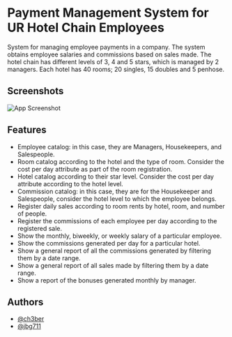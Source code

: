 # Payment Management System for UR Hotel Chain Employees

System for managing employee payments in a company. The system obtains employee salaries and commissions based on sales made. The hotel chain has different levels of 3, 4 and 5 stars, which is managed by 2 managers. Each hotel has 40 rooms; 20 singles, 15 doubles and 5 penhose.

## Screenshots
![App Screenshot](https://via.placeholder.com/468x300?text=App+Screenshot+Here)

## Features

- Employee catalog: in this case, they are Managers, Housekeepers, and Salespeople.
- Room catalog according to the hotel and the type of room. Consider the cost per day attribute as part of the room registration.
- Hotel catalog according to their star level. Consider the cost per day attribute according to the hotel level.
- Commission catalog: in this case, they are for the Housekeeper and Salespeople, consider the hotel level to which the employee belongs.
- Register daily sales according to room rents by hotel, room, and number of people.
- Register the commissions of each employee per day according to the registered sale.
- Show the monthly, biweekly, or weekly salary of a particular employee.
- Show the commissions generated per day for a particular hotel.
- Show a general report of all the commissions generated by filtering them by a date range.
- Show a general report of all sales made by filtering them by a date range.
- Show a report of the bonuses generated monthly by manager.

## Authors

- [@ch3ber](https://www.github.com/ch3ber)
- [@jbg711](https://www.github.com/jbg711)

